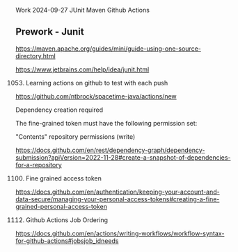 Work 2024-09-27 JUnit Maven Github Actions

## Prework - Junit

https://maven.apache.org/guides/mini/guide-using-one-source-directory.html

https://www.jetbrains.com/help/idea/junit.html

1053. Learning actions on github to test with each push

https://github.com/ntbrock/spacetime-java/actions/new

Dependency creation required

The fine-grained token must have the following permission set:

"Contents" repository permissions (write)

https://docs.github.com/en/rest/dependency-graph/dependency-submission?apiVersion=2022-11-28#create-a-snapshot-of-dependencies-for-a-repository


1100. Fine grained access token

https://docs.github.com/en/authentication/keeping-your-account-and-data-secure/managing-your-personal-access-tokens#creating-a-fine-grained-personal-access-token


1112. Github Actions Job Ordering

https://docs.github.com/en/actions/writing-workflows/workflow-syntax-for-github-actions#jobsjob_idneeds



